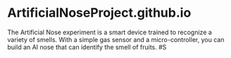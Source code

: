 # ArtificialNoseProject.github.io
The Artificial Nose experiment is a smart device trained to recognize a variety of smells. With a simple gas sensor and a micro-controller, you can build an AI nose that can identify the smell of fruits.
#S
